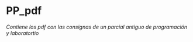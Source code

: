 # PP_pdf
_Contiene los pdf con las consignas de un parcial antiguo de programación y laboratortio_




